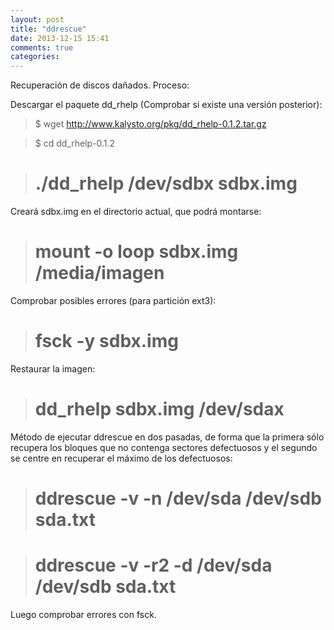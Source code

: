 ```yaml
---
layout: post
title: "ddrescue"
date: 2013-12-15 15:41
comments: true
categories: 
---
```

Recuperación de discos dañados. Proceso:

Descargar el paquete dd_rhelp (Comprobar si existe una versión posterior):

>$ wget http://www.kalysto.org/pkg/dd_rhelp-0.1.2.tar.gz

>$ cd dd_rhelp-0.1.2

># ./dd_rhelp /dev/sdbx sdbx.img

Creará sdbx.img en el directorio actual, que podrá montarse:

># mount -o loop sdbx.img /media/imagen

Comprobar posibles errores (para partición ext3):

># fsck -y sdbx.img

Restaurar la imagen:

># dd_rhelp sdbx.img /dev/sdax

Método de ejecutar ddrescue en dos pasadas, de forma que la primera sólo recupera los bloques que no contenga sectores defectuosos y el segundo se centre en recuperar el máximo de los defectuosos:

># ddrescue -v -n /dev/sda /dev/sdb sda.txt

># ddrescue -v -r2 -d /dev/sda /dev/sdb sda.txt

Luego comprobar errores con fsck.

